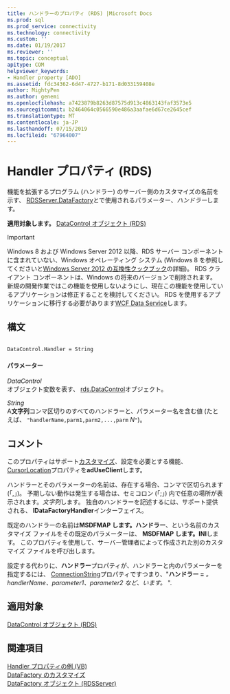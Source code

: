 ```yaml
---
title: ハンドラーのプロパティ (RDS) |Microsoft Docs
ms.prod: sql
ms.prod_service: connectivity
ms.technology: connectivity
ms.custom: ''
ms.date: 01/19/2017
ms.reviewer: ''
ms.topic: conceptual
apitype: COM
helpviewer_keywords:
- Handler property [ADO]
ms.assetid: fdc34362-6d47-4727-b171-8d033159408e
author: MightyPen
ms.author: genemi
ms.openlocfilehash: a7423879b8263d87575d913c4863143faf3573e5
ms.sourcegitcommit: b2464064c0566590e486a3aafae6d67ce2645cef
ms.translationtype: MT
ms.contentlocale: ja-JP
ms.lasthandoff: 07/15/2019
ms.locfileid: "67964007"
---
```

# <a name="handler-property-rds"></a>Handler プロパティ (RDS)
機能を拡張するプログラム (ハンドラー) のサーバー側のカスタマイズの名前を示す、 [RDSServer.DataFactory](../../../ado/reference/rds-api/datafactory-object-rdsserver.md)とで使用されるパラメーター、*ハンドラー*します。  
  
 **適用対象します。** [DataControl オブジェクト (RDS)](../../../ado/reference/rds-api/datacontrol-object-rds.md)  
  
> [!IMPORTANT]
>  Windows 8 および Windows Server 2012 以降、RDS サーバー コンポーネントに含まれていない、Windows オペレーティング システム (Windows 8 を参照してくださいと[Windows Server 2012 の互換性クックブック](https://www.microsoft.com/download/details.aspx?id=27416)の詳細)。 RDS クライアント コンポーネントは、Windows の将来のバージョンで削除されます。 新規の開発作業ではこの機能を使用しないようにし、現在この機能を使用しているアプリケーションは修正することを検討してください。 RDS を使用するアプリケーションに移行する必要があります[WCF Data Service](https://go.microsoft.com/fwlink/?LinkId=199565)します。  
  
## <a name="syntax"></a>構文  
  
```  
  
DataControl.Handler = String  
```  
  
#### <a name="parameters"></a>パラメーター  
 *DataControl*  
 オブジェクト変数を表す、 [rds.DataControl](../../../ado/reference/rds-api/datacontrol-object-rds.md)オブジェクト。  
  
 *String*  
 A**文字列**コンマ区切りのすべてのハンドラーと、パラメーター名を含む値 (たとえば、 `"handlerName,parm1,parm2,...,parm` *N*`"`)。  
  
## <a name="remarks"></a>コメント  
 このプロパティはサポート[カスタマイズ](../../../ado/guide/remote-data-service/datafactory-customization.md)、設定を必要とする機能、 [CursorLocation](../../../ado/reference/ado-api/cursorlocation-property-ado.md)プロパティを**adUseClient**します。  
  
 ハンドラーとそのパラメーターの名前は、存在する場合、コンマで区切られます (「,」)。 予期しない動作は発生する場合は、セミコロン (「;」) 内で任意の場所が表示されます。*文字列*します。 独自のハンドラーを記述するには、サポート提供される、 **IDataFactoryHandler**インターフェイス。  
  
 既定のハンドラーの名前は**MSDFMAP します。ハンドラー**、という名前のカスタマイズ ファイルをその既定のパラメーターは、 **MSDFMAP します。INI**します。 このプロパティを使用して、サーバー管理者によって作成された別のカスタマイズ ファイルを呼び出します。  
  
 設定する代わりに、**ハンドラー**プロパティが、ハンドラーと内のパラメーターを指定するには、 [ConnectionString](../../../ado/reference/ado-api/connectionstring-property-ado.md)プロパティですつまり、"**ハンドラー =**  _。handlerName、parameter1、parameter2 など、います。_ ".  
  
## <a name="applies-to"></a>適用対象  
 [DataControl オブジェクト (RDS)](../../../ado/reference/rds-api/datacontrol-object-rds.md)  
  
## <a name="see-also"></a>関連項目  
 [Handler プロパティの例 (VB)](../../../ado/reference/rds-api/handler-property-example-vb.md)   
 [DataFactory のカスタマイズ](../../../ado/guide/remote-data-service/datafactory-customization.md)   
 [DataFactory オブジェクト (RDSServer)](../../../ado/reference/rds-api/datafactory-object-rdsserver.md)


